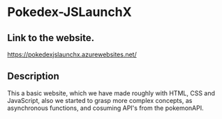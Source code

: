 # Pokedex-JSLaunchX

## Link to the website.

https://pokedexjslaunchx.azurewebsites.net/

## Description
This a basic website, which we have made roughly with HTML, CSS and JavaScript, also we started to grasp more complex concepts, as asynchronous functions, and cosuming API's from the pokemonAPI.
